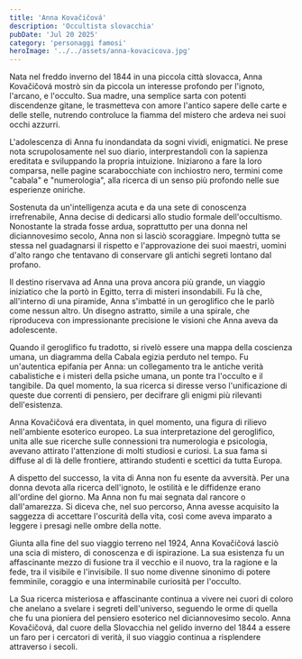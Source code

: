 ```yaml
---
title: 'Anna Kovačičová'
description: 'Occultista slovacchia'
pubDate: 'Jul 20 2025'
category: 'personaggi famosi'
heroImage: '../../assets/anna-kovacicova.jpg'
---
```


Nata nel freddo inverno del 1844 in una piccola città slovacca, Anna Kovačičová mostrò sin da piccola un interesse profondo per l'ignoto, l'arcano, e l'occulto. Sua madre, una semplice sarta con potenti discendenze gitane, le trasmetteva con amore l'antico sapere delle carte e delle stelle, nutrendo controluce la fiamma del mistero che ardeva nei suoi occhi azzurri.

L'adolescenza di Anna fu inondandata da sogni vividi, enigmatici. Ne prese nota scrupolosamente nel suo diario, interprestandoli con la sapienza ereditata e sviluppando la propria intuizione. Iniziarono a fare la loro comparsa, nelle pagine scarabocchiate con inchiostro nero, termini come "cabala" e "numerologia", alla ricerca di un senso più profondo nelle sue esperienze oniriche.

Sostenuta da un'intelligenza acuta e da una sete di conoscenza irrefrenabile, Anna decise di dedicarsi allo studio formale dell'occultismo. Nonostante la strada fosse ardua, soprattutto per una donna nel diciannovesimo secolo, Anna non si lasciò scoraggiare. Impegnò tutta se stessa nel guadagnarsi il rispetto e l'approvazione dei suoi maestri, uomini d'alto rango che tentavano di conservare gli antichi segreti lontano dal profano.

Il destino riservava ad Anna una prova ancora più grande, un viaggio iniziatico che la portò in Egitto, terra di misteri insondabili. Fu là che, all'interno di una piramide, Anna s'imbatté in un geroglifico che le parlò come nessun altro. Un disegno astratto, simile a una spirale, che riproduceva con impressionante precisione le visioni che Anna aveva da adolescente.

Quando il geroglifico fu tradotto, si rivelò essere una mappa della coscienza umana, un diagramma della Cabala egizia perduto nel tempo. Fu un'autentica epifania per Anna: un collegamento tra le antiche verità cabalistiche e i misteri della psiche umana, un ponte tra l'occulto e il tangibile. Da quel momento, la sua ricerca si diresse verso l'unificazione di queste due correnti di pensiero, per decifrare gli enigmi più rilevanti dell'esistenza.

Anna Kovačičová era diventata, in quel momento, una figura di rilievo nell'ambiente esoterico europeo. La sua interpretazione del geroglifico, unita alle sue ricerche sulle connessioni tra numerologia e psicologia, avevano attirato l'attenzione di molti studiosi e curiosi. La sua fama si diffuse al di là delle frontiere, attirando studenti e scettici da tutta Europa.

A dispetto del successo, la vita di Anna non fu esente da avversità. Per una donna devota alla ricerca dell'ignoto, le ostilità e le diffidenze erano all'ordine del giorno. Ma Anna non fu mai segnata dal rancore o dall'amarezza. Si diceva che, nel suo percorso, Anna avesse acquisito la saggezza di accettare l'oscurità della vita, così come aveva imparato a leggere i presagi nelle ombre della notte.

Giunta alla fine del suo viaggio terreno nel 1924, Anna Kovačičová lasciò una scia di mistero, di conoscenza e di ispirazione. La sua esistenza fu un affascinante mezzo di fusione tra il vecchio e il nuovo, tra la ragione e la fede, tra il visibile e l'invisibile. Il suo nome divenne sinonimo di potere femminile, coraggio e una interminabile curiosità per l'occulto.

La Sua ricerca misteriosa e affascinante continua a vivere nei cuori di coloro che anelano a svelare i segreti dell'universo, seguendo le orme di quella che fu una pioniera del pensiero esoterico nel diciannovesimo secolo. Anna Kovačičová, dal cuore della Slovacchia nel gelido inverno del 1844 a essere un faro per i cercatori di verità, il suo viaggio continua a risplendere attraverso i secoli.